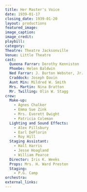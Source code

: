 ```yaml
---
title: Her Master's Voice
date: 1939-01-17
closing_date: 1939-01-20
layout: productions
featured_image: 
image_caption:
image_credit:
playbill: 
category: 
Theatre: Theatre Jacksonville
Venue: Little Theatre
cast:
  Queena Farrar: Dorothy Kenniston
  Phoebe: Helen Baldwin
  Ned Farrar: J. Burton Webster, Jr.
  Craddock: Joseph Davin
  Aunt Min: Mildred W. Smith
  Mrs. Martin: Nina Bratton
  Mr. Twilling: Olin W. Stagg
crew:
  Make-up:
    - Agnes Chalker
    - Emma Sue Zink
    - Mrs. Everett Dwight
    - Patricia Coleman
  Lighting and Sound Effects:
    - Alex Pillsbury
    - Earl DeFlorin
    - Roy Hill
  Staging Assistant:
    - Hall Harris
    - Jesse Hoagland
    - William Pearce
  Director: Iris K. Weeks
  Props: Mrs. H. Ward Preston
  Staging:
    - P.G. Camp
orchestra:
external_links:
---
```


